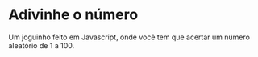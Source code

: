 # Adivinhe o número
Um joguinho feito em Javascript, onde você tem que acertar um número aleatório de 1 a 100.